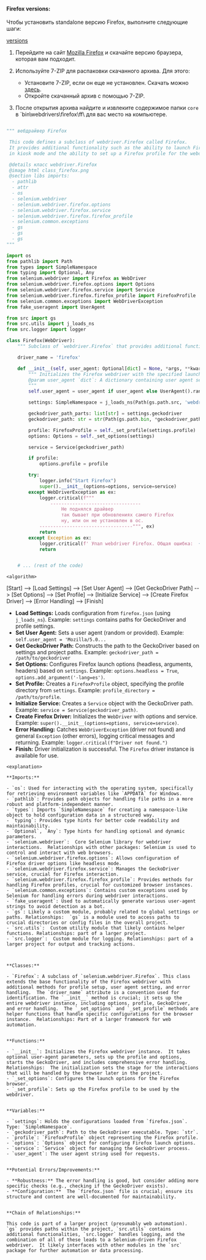 #### Firefox versions:
Чтобы установить standalone версию Firefox, выполните следующие шаги:

[versions](https://support.mozilla.org/en-US/kb/install-older-version-firefox?redirectslug=install-older-version-of-firefox&redirectlocale=en-US#:~:text=Please%20note%2C%20however%2C%20that%20using%20older,use%20the%20newest%20version%20of%20Firefox.&text=Please%20note%2C%20however%2C%20that,newest%20version%20of%20Firefox.&text=however%2C%20that%20using%20older,use%20the%20newest%20version)

1. Перейдите на сайт [Mozilla Firefox](https://www.mozilla.org/en-US/firefox/all/#product-desktop-beta) и скачайте версию браузера, которая вам подходит.

2. Используйте 7-ZIP для распаковки скачанного архива. Для этого:
   - Установите 7-ZIP, если он еще не установлен. Скачать можно [здесь](https://www.7-zip.org/).
   - Откройте скачанный архив с помощью 7-ZIP.

3. После открытия архива найдите и извлеките содержимое папки `core` в `bin\\webdrivers\\firefox\\ff\\<version> для вас место на компьютере.


```python

""" вебдрайвер Firefox

 This code defines a subclass of webdriver.Firefox called Firefox. 
 It provides additional functionality such as the ability to launch Firefox 
 in kiosk mode and the ability to set up a Firefox profile for the webdriver.

 @details класс webdriver.Firefox 
 @image html class_firefox.png
 @section libs imports:
  - pathlib 
  - attr 
  - os 
  - selenium.webdriver 
  - selenium.webdriver.firefox.options 
  - selenium.webdriver.firefox.service 
  - selenium.webdriver.firefox.firefox_profile 
  - selenium.common.exceptions 
  - gs 
  - gs 
  - gs 
"""

import os
from pathlib import Path
from types import SimpleNamespace
from typing import Optional, Any
from selenium.webdriver import Firefox as WebDriver
from selenium.webdriver.firefox.options import Options
from selenium.webdriver.firefox.service import Service
from selenium.webdriver.firefox.firefox_profile import FirefoxProfile
from selenium.common.exceptions import WebDriverException
from fake_useragent import UserAgent

from src import gs
from src.utils import j_loads_ns
from src.logger import logger

class Firefox(WebDriver):
    """ Subclass of `webdriver.Firefox` that provides additional functionality."""

    driver_name = 'firefox'

    def __init__(self, user_agent: Optional[dict] = None, *args, **kwargs) -> None:
        """ Initializes the Firefox webdriver with the specified launch options and profile.
        @param user_agent `dict`: A dictionary containing user agent settings.
        """
        self.user_agent = user_agent if user_agent else UserAgent().random

        settings: SimpleNamespace = j_loads_ns(Path(gs.path.src, 'webdriver', 'firefox', 'firefox.json'))

        geckodriver_path_parts: list[str] = settings.geckodriver
        geckodriver_path: str = str(Path(gs.path.bin, *geckodriver_path_parts))

        profile: FirefoxProfile = self._set_profile(settings.profile)
        options: Options = self._set_options(settings)

        service = Service(geckodriver_path)

        if profile:
            options.profile = profile

        try:
            logger.info("Start Firefox")
            super().__init__(options=options, service=service)
        except WebDriverException as ex:
            logger.critical(f"""
                ---------------------------------
                    Не поднялся драйвер
                    так бывает при обновлениях самого Firefox
                    ну, или он не установлен в ос.
            ----------------------------------""", ex)
            return
        except Exception as ex:
            logger.critical(f' Упал webdriver Firefox. Общая ошибка:  {ex}')
            return


    # ... (rest of the code)
```

```
<algorithm>
```
[Start] --> [Load Settings] --> [Set User Agent] --> [Get GeckoDriver Path] --> [Set Options] --> [Set Profile] --> [Initialize Service] --> [Create Firefox Driver] --> [Error Handling] --> [Finish]


* **Load Settings:** Loads configuration from `firefox.json` (using `j_loads_ns`).  Example: `settings` contains paths for GeckoDriver and profile settings.
* **Set User Agent:**  Sets a user agent (random or provided). Example: `self.user_agent = 'Mozilla/5.0...`
* **Get GeckoDriver Path:** Constructs the path to the GeckoDriver based on settings and project paths. Example: `geckodriver_path = /path/to/geckodriver`
* **Set Options:** Configures Firefox launch options (headless, arguments, headers) based on `settings`. Example: `options.headless = True`, `options.add_argument('-lang=es')`.
* **Set Profile:**  Creates a `FirefoxProfile` object, specifying the profile directory from `settings`. Example: `profile_directory = /path/to/profile`.
* **Initialize Service:** Creates a `Service` object with the GeckoDriver path. Example: `service = Service(geckodriver_path)`.
* **Create Firefox Driver:** Initializes the `WebDriver` with options and service. Example: `super().__init__(options=options, service=service)`.
* **Error Handling:** Catches `WebDriverException` (driver not found) and general `Exception` (other errors), logging critical messages and returning. Example: `logger.critical(f"Driver not found.")`
* **Finish:** Driver initialization is successful.  The `Firefox` driver instance is available for use.



```
<explanation>

**Imports:**

- `os`: Used for interacting with the operating system, specifically for retrieving environment variables like `APPDATA` for Windows.
- `pathlib`: Provides path objects for handling file paths in a more robust and platform-independent manner.
- `types`: Imports `SimpleNamespace` for creating a namespace-like object to hold configuration data in a structured way.
- `typing`: Provides type hints for better code readability and maintainability.
- `Optional`, `Any`: Type hints for handling optional and dynamic parameters.
- `selenium.webdriver`:  Core Selenium library for webdriver interactions.  Relationships with other packages: Selenium is used to control and interact with web browsers.
- `selenium.webdriver.firefox.options`: Allows configuration of Firefox driver options like headless mode.
- `selenium.webdriver.firefox.service`: Manages the GeckoDriver service, crucial for Firefox interaction.
- `selenium.webdriver.firefox.firefox_profile`: Provides methods for handling Firefox profiles, crucial for customized browser instances.
- `selenium.common.exceptions`: Contains custom exceptions used by Selenium for handling errors during webdriver interactions.
- `fake_useragent`: Used to automatically generate various user-agent strings to avoid detection as a bot.
- `gs`: Likely a custom module, probably related to global settings or paths. Relationships:  `gs` is a module used to access paths to crucial directories or config files in the overall project.
- `src.utils`:  Custom utility module that likely contains helper functions. Relationships: part of a larger project.
- `src.logger`:  Custom module for logging. Relationships: part of a larger project for output and tracking actions.



**Classes:**

- `Firefox`: A subclass of `selenium.webdriver.Firefox`. This class extends the base functionality of the Firefox webdriver with additional methods for profile setup, user agent setting, and error handling.  The `driver_name` attribute is a convention used for identification. The `__init__` method is crucial; it sets up the entire webdriver instance, including options, profile, GeckoDriver, and error handling.  The `_set_options` and `_set_profile` methods are helper functions that handle specific configurations for the browser instance.  Relationships: Part of a larger framework for web automation.


**Functions:**

- `__init__`: Initializes the Firefox webdriver instance.  It takes optional user-agent parameters, sets up the profile and options, starts the GeckoDriver, and includes comprehensive error handling.  Relationships:  The initialization sets the stage for the interactions that will be handled by the browser later in the project.
- `_set_options`: Configures the launch options for the Firefox browser.
- `_set_profile`: Sets up the Firefox profile to be used by the webdriver.


**Variables:**

- `settings`: Holds the configurations loaded from `firefox.json`.  Type: `SimpleNamespace`.
- `geckodriver_path`: Path to the GeckoDriver executable. Type: `str`.
- `profile`: `FirefoxProfile` object representing the Firefox profile.
- `options`: `Options` object for configuring Firefox launch options.
- `service`: `Service` object for managing the GeckoDriver process.
- `user_agent`: The user agent string used for requests.


**Potential Errors/Improvements:**

- **Robustness:** The error handling is good, but consider adding more specific checks (e.g., checking if the GeckoDriver exists).
- **Configuration:**  The `firefox.json` file is crucial; ensure its structure and content are well-documented for maintainability.


**Chain of Relationships:**

This code is part of a larger project (presumably web automation).  `gs` provides paths within the project, `src.utils` contains additional functionalities, `src.logger` handles logging, and the combination of all of these leads to a Selenium-driven Firefox webdriver.  It likely interfaces with other modules in the `src` package for further automation or data processing.